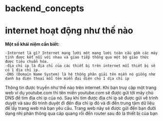 # backend_concepts
 
# internet hoạt động như thế nào 
**Một số khái niệm cần biết:**

    -Internet là gì? Internet mạng lưới một mạng lưới toàn cầu gồm các máy tính được kết nối với nhau và giao tiếp thông qua một bộ giao thức được tiêu chuẩn hóa.
    -địa chỉ ip là địa chỉ của các thiết bị trên internet mỗi thiết bị sẽ có 1 địa chỉ ip.
    -DNS (Domain Name System) là hệ thống phân giải tên miền nó giống như danh bạ điện thoại mỗi tên miền đại diện cho 1 dịa chỉ ip

Thông tin được truyền như thế nào trên internet. Khi bạn truy cập một trang web ví dụ youtube.com thì tên miền youtube.com sẽ được gửi tới máy chủ DNS để tìm địa chỉ ip của nó. Sau khi tìm được địa chỉ ip sẽ được gửi về trình duyệt và sau đó trình duyệt đi đến địa chỉ ip đó và đi đến trung tâm dữ liệu để lấy trang web mà bạn yêu cầu. Trang web này sẽ được gửi đến bạn đưới dạng nhị phân thông qua cáp quang rồi đến router sau đó là thiết bị của bạn

